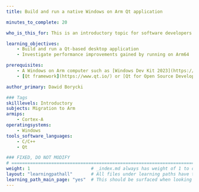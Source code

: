 ```yaml
---
title: Build and run a native Windows on Arm Qt application 

minutes_to_complete: 20

who_is_this_for: This is an introductory topic for software developers who want to use native performance of the Qt framework for building desktop applications on Windows on Arm (WoA).

learning_objectives:
    - Build and run a Qt-based desktop application
    - Investigate performance improvements gained by running on Arm64

prerequisites:
    - A Windows on Arm computer such as [Windows Dev Kit 2023](https://learn.microsoft.com/en-us/windows/arm/dev-kit), Lenovo Thinkpad X13s running Windows 11 or Windows on Arm [virtual machine](/learning-paths/cross-platform/woa_azure/).
    - [Qt framework](https://www.qt.io/) or [Qt for Open Source Development](https://www.qt.io/download-open-source).

author_primary: Dawid Borycki

### Tags
skilllevels: Introductory
subjects: Migration to Arm
armips:
    - Cortex-A
operatingsystems:
    - Windows
tools_software_languages:
    - C/C++
    - Qt    

### FIXED, DO NOT MODIFY
# ================================================================================
weight: 1                       # _index.md always has weight of 1 to order correctly
layout: "learningpathall"       # All files under learning paths have this same wrapper
learning_path_main_page: "yes"  # This should be surfaced when looking for related content. Only set for _index.md of learning path content.
---
```

